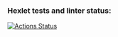 ### Hexlet tests and linter status:
[![Actions Status](https://github.com/EvgRass/php-project-57/workflows/hexlet-check/badge.svg)](https://github.com/EvgRass/php-project-57/actions)